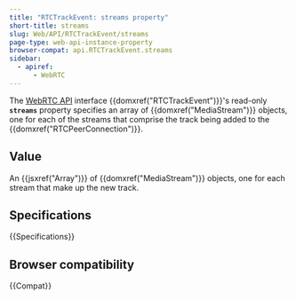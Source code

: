 ```yaml
---
title: "RTCTrackEvent: streams property"
short-title: streams
slug: Web/API/RTCTrackEvent/streams
page-type: web-api-instance-property
browser-compat: api.RTCTrackEvent.streams
sidebar:
  - apiref:
      - WebRTC
---
```


The [WebRTC API](/en-US/docs/Web/API/WebRTC_API)
interface {{domxref("RTCTrackEvent")}}'s read-only
**`streams`** property specifies an array of
{{domxref("MediaStream")}} objects, one for each of the streams that comprise the
track being added to the {{domxref("RTCPeerConnection")}}.

## Value

An {{jsxref("Array")}} of {{domxref("MediaStream")}} objects, one for each stream that
make up the new track.

## Specifications

{{Specifications}}

## Browser compatibility

{{Compat}}
